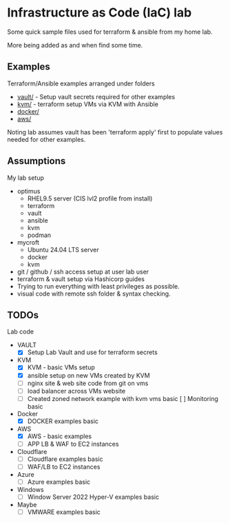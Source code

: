# Infrastructure as Code (IaC) lab

Some quick sample files used for terraform & ansible from my home lab.

More being added as and when find some time.

## Examples

Terraform/Ansible examples arranged under folders

- [vault/](vault/) - Setup vault secrets required for other examples
- [kvm/](kvm/) - terraform setup VMs via KVM with Ansible
- [docker/](docker/)
- [aws/](aws/)

Noting lab assumes vault has been 'terraform apply' first to populate values needed for other examples.

## Assumptions

My lab setup

- optimus
  - RHEL9.5 server (CIS lvl2 profile from install)
  - terraform
  - vault
  - ansible
  - kvm
  - podman
- mycroft
  - Ubuntu 24.04 LTS server
  - docker
  - kvm
- git / github / ssh access setup at user lab user
- terraform & vault setup via Hashicorp guides
- Trying to run everything with least privileges as possible.
- visual code with remote ssh folder & syntax checking.

## TODOs
Lab code
- VAULT
  - [X] Setup Lab Vault and use for terraform secrets
- KVM
  - [X] KVM - basic VMs setup
  - [X] ansible setup on new VMs created by KVM
  - [ ] nginx site & web site code from git on vms
  - [ ] load balancer across VMs website
  - [ ] Created zoned network example with kvm vms basic
   [ ] Monitoring basic
- Docker
  - [X] DOCKER examples basic
- AWS
  - [X] AWS - basic examples
  - [ ] APP LB & WAF to EC2 instances
- Cloudflare
  - [ ] Cloudflare examples basic
  - [ ] WAF/LB to EC2 instances
- Azure
  - [ ] Azure examples basic
- Windows 
  - [ ] Window Server 2022 Hyper-V examples basic
- Maybe
  - [ ] VMWARE  examples basic